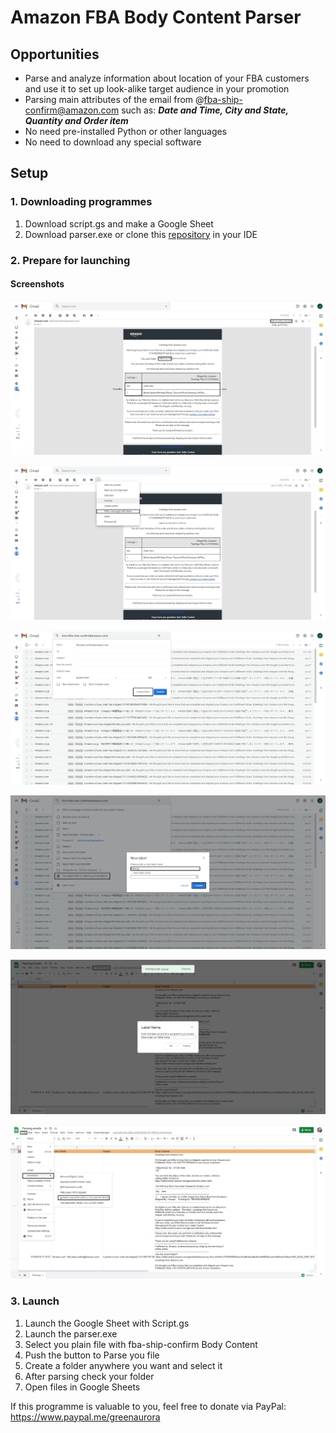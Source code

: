 # Amazon FBA Body Content Parser

## Opportunities
* Parse and analyze information about location of your FBA customers and use it to set up look-alike target audience in your promotion
* Parsing main attributes of the email from @fba-ship-confirm@amazon.com such as: ***Date and Time, City and State, Quantity and Order item***
* No need pre-installed Python or other languages
* No need to download any special software

## Setup
### 1. Downloading programmes
1. Download script.gs and make a Google Sheet
2. Download parser.exe or clone this [repository](https://github.com/LaptevIvan/AmazonFBABodyContentParser.git) in your IDE
### 2. Prepare for launching
#### Screenshots

![](/pics/screenshot_1.jpg)

![](/pics/screenshot_2.jpg)

![](/pics/screenshot_3.jpg)

![](/pics/screenshot_4.jpg)

![](/pics/screenshot_5.jpg)

![](/pics/screenshot_6.jpg)

### 3. Launch
1. Launch the Google Sheet with Script.gs
2. Launch the parser.exe
3. Select you plain file with fba-ship-confirm Body Content
4. Push the button to Parse you file
5. Create a folder anywhere you want and select it
6. After parsing check your folder
7. Open files in Google Sheets

If this programme is valuable to you, feel free to donate via PayPal:
https://www.paypal.me/greenaurora